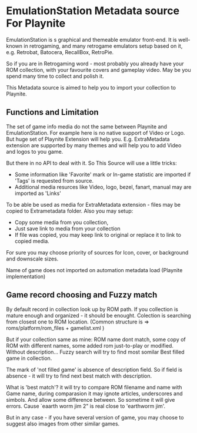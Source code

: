 # EmulationStation Metadata source For Playnite

EmulationStation is s graphical and themeable emulator front-end. It is well-known in retrogaming, and many retrogame emulators setup based on it, e.g. Retrobat, Batocera, RecallBox, RetroPie.

So if you are in Retrogaming word - most probably you already have your ROM collection, with your favourite covers and gameplay video. May be you spend many time to collect and polish it.

This Metadata source is aimed to help you to import your collection to Playnite.

## Functions and Limitation

The set of game info media do not the same between Playnite and EmulationStation. For example here is no native support of Video or Logo. But huge set of Playnite Extension will help you. E.g. ExtraMetadata extension are supported by many themes and will help you to add Video and logos to you game.

But there in no API to deal with it. So This Source will use a little tricks:
- Some information like 'Favorite' mark or In-game statistic are imported if 'Tags' is requested from source.
- Additional media resurces like Video, logo, bezel, fanart, manual may are imported as 'Links'

To be able be used as media for ExtraMetadata extension - files may be copied to Extrametadata folder. Also you may setup:
- Copy some media from you collection,
- Just save link to media from your collection
- If file was copied, you may keep link to original or replace it to link to copied media.

For sure you may choose priority of sources for Icon, cover, or background and downscale sizes.

Name of game does not imported on automation metadata load (Playnite implementation)

## Game record choosing and Fuzzy match

By default record in collection look up by ROM path. If you collection is mature enough and organized - it should be enought. Colection is searching from closest one to ROM location. (Common structure is => roms/platform/rom_files + gamelist.xml )

But if your collection same as mine: ROM name dont match, some copy of ROM with different names, some added rom just-to-play or modified. Without description... Fuzzy search will try to find most somilar Best filled game in collection.

The mark of 'not filled game' is absence of description field. So if field is absence - it will try to find next best match with description.

What is 'best match'? it will try to compare ROM filename and name with Game name, during comparasion it may ignote articles, underscores and simbols. And allow some difference between. So sometime it will give errors. Cause `eaarth worm jim 2" is real close to 'earthworm jim'.

But in any case - if you have several version of game, you may choose to suggest also images from other similar games.




